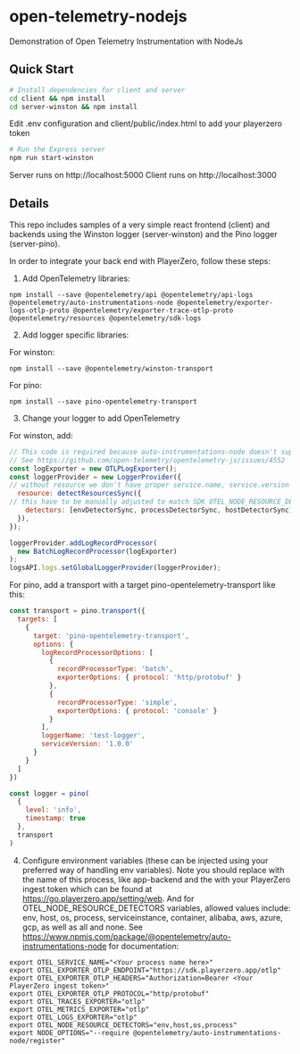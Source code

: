 # open-telemetry-nodejs
Demonstration of Open Telemetry Instrumentation with NodeJs

## Quick Start

``` bash
# Install dependencies for client and server
cd client && npm install
cd server-winston && npm install
```
Edit .env configuration and client/public/index.html to add your playerzero token

```bash
# Run the Express server
npm run start-winston
````
Server runs on http://localhost:5000
Client runs on http://localhost:3000

## Details

This repo includes samples of a very simple react frontend (client) and backends 
using the Winston logger (server-winston) and the Pino logger (server-pino).

In order to integrate your back end with PlayerZero, follow these steps:

1. Add OpenTelemetry libraries:
```shell
npm install --save @opentelemetry/api @opentelemetry/api-logs @opentelemetry/auto-instrumentations-node @opentelemetry/exporter-logs-otlp-proto @opentelemetry/exporter-trace-otlp-proto @opentelemetry/resources @opentelemetry/sdk-logs
```

2. Add logger specific libraries:

For winston:
```shell
npm install --save @opentelemetry/winston-transport
```

For pino:
```shell
npm install --save pino-opentelemetry-transport
```

3. Change your logger to add OpenTelemetry

For winston, add:

```javascript
// This code is required because auto-instrumentations-node doesn't support auto configuring logs,
// See https://github.com/open-telemetry/opentelemetry-js/issues/4552
const logExporter = new OTLPLogExporter();
const loggerProvider = new LoggerProvider({
// without resource we don't have proper service.name, service.version correlated with logs
  resource: detectResourcesSync({
// this have to be manually adjusted to match SDK OTEL_NODE_RESOURCE_DETECTORS
    detectors: [envDetectorSync, processDetectorSync, hostDetectorSync],
  }),
});

loggerProvider.addLogRecordProcessor(
  new BatchLogRecordProcessor(logExporter)
);
logsAPI.logs.setGlobalLoggerProvider(loggerProvider);
```

For pino, add a transport with a target pino-opentelemetry-transport like this:

```javascript
const transport = pino.transport({
  targets: [
    {
      target: 'pino-opentelemetry-transport',
      options: {
        logRecordProcessorOptions: [
          {
            recordProcessorType: 'batch',
            exporterOptions: { protocol: 'http/protobuf' }
          },
          {
            recordProcessorType: 'simple',
            exporterOptions: { protocol: 'console' }
          }
        ],
        loggerName: 'test-logger',
        serviceVersion: '1.0.0'
      }
    }
  ]
})

const logger = pino(
  {
    level: 'info',
    timestamp: true
  },
  transport
)
```

4. Configure environment variables (these can be injected using your preferred way of handling 
env variables). Note you should replace <Your process name here> with the 
name of this process, like app-backend and the <Your PlayerZero ingest 
token> with your PlayerZero ingest token which can be found at 
https://go.playerzero.app/setting/web.  And for 
OTEL_NODE_RESOURCE_DETECTORS variables, allowed values include: env, host, os, process, serviceinstance, container, 
alibaba, aws, azure, gcp, as well as all and none.  See 
https://www.npmjs.com/package/@opentelemetry/auto-instrumentations-node for 
documentation:

```shell
export OTEL_SERVICE_NAME="<Your process name here>"
export OTEL_EXPORTER_OTLP_ENDPOINT="https://sdk.playerzero.app/otlp"
export OTEL_EXPORTER_OTLP_HEADERS="Authorization=Bearer <Your PlayerZero ingest token>"
export OTEL_EXPORTER_OTLP_PROTOCOL="http/protobuf"
export OTEL_TRACES_EXPORTER="otlp"
export OTEL_METRICS_EXPORTER="otlp"
export OTEL_LOGS_EXPORTER="otlp"
export OTEL_NODE_RESOURCE_DETECTORS="env,host,os,process"
export NODE_OPTIONS="--require @opentelemetry/auto-instrumentations-node/register"
```